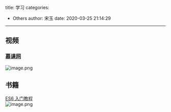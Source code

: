 title: 学习
categories:
 - Others
author: 宋玉
date: 2020-03-25 21:14:29
---

## 视频

### [慕课网](https://www.imooc.com/)
![image.png](https://cdn.nlark.com/yuque/0/2020/png/394169/1585141850574-2bf8c640-97a4-4227-a5b6-ed3669ac5f5b.png#align=left&display=inline&height=766&name=image.png&originHeight=1532&originWidth=2880&size=1307939&status=done&style=none&width=1440)

## 书籍
[ES6 入门教程](https://es6.ruanyifeng.com/)<br />![image.png](https://cdn.nlark.com/yuque/0/2020/png/394169/1585141835631-c84a8e8e-de83-4db1-9f35-69b393c9640b.png#align=left&display=inline&height=765&name=image.png&originHeight=1530&originWidth=2874&size=1212210&status=done&style=none&width=1437)
